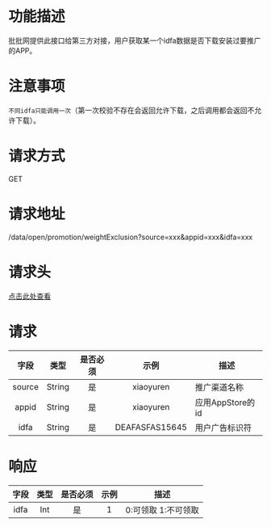 # 功能描述
批批网提供此接口给第三方对接，用户获取某一个idfa数据是否下载安装过要推广的APP。



# 注意事项
`不同idfa只能调用一次`（第一次校验不存在会返回允许下载，之后调用都会返回不允许下载）。



# 请求方式
GET



# 请求地址
/data/open/promotion/weightExclusion?source=xxx&appid=xxx&idfa=xxx



# 请求头
[点击此处查看](http://192.168.1.92/java-service/pp-open-docs/blob/feature/0.0.1/docs/%E7%BB%9F%E4%B8%80%E8%AF%B7%E6%B1%82%E5%A4%B4%E9%83%A8%E5%8F%8A%E7%AD%BE%E5%90%8D%E6%96%B9%E5%BC%8F.md)



# 请求
  字段  |  类型  |  是否必须  |  示例  |  描述  
:------------------------------:|:---------------:|:------:|:-----------------------------------:|-----------------------------------
  source |  String  |  是  | xiaoyuren |  推广渠道名称
  appid  |  String  |  是  | xiaoyuren |  应用AppStore的id
  idfa   |  String  |  是  | DEAFASFAS15645 |  用户广告标识符

# 响应
  字段  |  类型  |  是否必须  |  示例  |  描述
:------------------------------:|:---------------:|:------:|:-----------------------------------:|-----------------------------------
  idfa |  Int  |  是  | 1 |  0:可领取 1:不可领取

